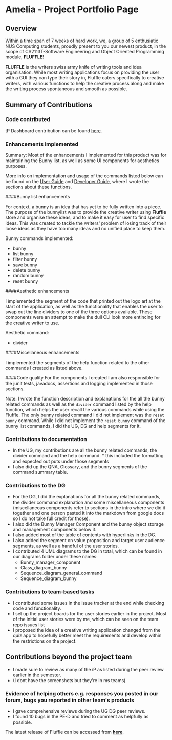 # Amelia - Project Portfolio Page

## Overview
Within a time span of 7 weeks of hard work, we, a group of 5 enthusiatic NUS Computing students, proudly present to you our newest product, in the scope of CS2113T-Software Engineering and Object Oriented Programming module, **FLUFFLE**!

**FLUFFLE** is the writers swiss army knife of writing tools and idea organisation. While most writing applications focus on providing the user with a GUI they can type their story in, Fluffle caters specifically to creative writers, with various functions to help the creative process along and make the writing process spontaneous and smooth as possible. 

## Summary of Contributions

### Code contributed
tP Dashboard contribution can be found [here](https://nus-cs2113-ay2021s1.github.io/tp-dashboard/#breakdown=true&search=&sort=totalCommits&sortWithin=title&since=2020-09-27&timeframe=commit&mergegroup=&groupSelect=groupByRepos&checkedFileTypes=docs~functional-code~test-code~other&tabOpen=true&tabType=authorship&zFR=false&tabAuthor=AmeliaTYR&tabRepo=AY2021S1-CS2113T-W11-4%2Ftp%5Bmaster%5D&authorshipIsMergeGroup=false&authorshipFileTypes=docs~functional-code~test-code~other).

### Enhancements implemented
Summary: Most of the enhancements I implemented for this product was for maintaining the Bunny list, as well as some UI components for aesthetics purposes.

More info on implementation and usage of the commands listed below can be found on the [User Guide](UserGuide.md) and [Developer Guide](DeveloperGuide.md), where I wrote the sections about these functions. 

####Bunny list enhancements

For context, a bunny is an idea that has yet to be fully written into a piece. The purpose of the bunnylist was to provide the creative writer using **Fluffle** store and organise these ideas, and to make it easy for user to find specific ideas. This was created to tackle the writers' problem of losing track of their loose ideas as they have too many ideas and no unified place to keep them.

Bunny commands implemented:
* bunny
* list bunny
* filter bunny
* save bunny
* delete bunny
* random bunny
* reset bunny

####Aesthetic enhancements

I implemented the segment of the code that printed out the logo art at the start of the application, as well as the functionality that enables the user to swap out the line dividers to one of the three options available. These components were an attempt to make the dull CLI look more entincing for the creative writer to use.

Aesthetic command: 
* divider

####Miscellaneous enhancements

I implemented the segments of the help function related to the other commands I created as listed above.

####Code quality
For the components I created I am also responsible for the junit tests, javadocs, assertions and logging implemented in those sections.

Note: I wrote the function description and explanations for the all the bunny related commands as well as the `divider` command listed by the help function, which helps the user recall the various commands while using the Fluffle. The only bunny related command I did not implement was the `reset bunny` command. While I did not implement the `reset bunny` command of the bunny list commands, I did the UG, DG and help segments for it.


### Contributions to documentation
* In the UG, my contributions are all the bunny related commands, the divider command and the help command.
       * this included the formatting and expected out puts under those segments
* I also did up the QNA, Glossary, and the bunny segments of the command summary table.

### Contributions to the DG
* For the DG, I did the explanations for all the bunny related commands, the divider command explanation and some miscellaneous components (miscellaneous components refer to sections in the intro where we did it together and one person pasted it into the markdown from google docs so I do not take full credit for those). 
* I also did the Bunny Manager Component and the bunny object storage and management components below it.
* I also added most of the table of contents with hyperlinks in the DG. 
* I also added the segment on value proposition and target user audience segments, as well as a handful of the user stories.
* I contributed 4 UML diagrams to the DG in total, which can be found in our diagrams folder under these names:
    * Bunny_manager_component
    * Class_diagram_bunny
    * Sequence_diagram_general_command
    * Sequence_diagram_bunny
    
### Contributions to team-based tasks 
* I contributed some issues in the issue tracker at the end while checking code and functionality. 
* I set up the project boards for the user stories earlier in the project. Most of the initial user stories were by me, which can be seen on the team repo issues list
* I proposed the idea of a creative writing application changed from the quiz app to hopefully better meet the requirements and develop within the restrictions on the project.

## Contributions beyond the project team
* I made sure to review as many of the iP as listed during the peer review earlier in the semester. 
* \(I dont have the screenshots but they're in ms teams\)

### Evidence of helping others e.g. responses you posted in our forum, bugs you reported in other team's products
* I gave comprehensive reviews during the UG DG peer reviews.
* I found 10 bugs in the PE-D and tried to comment as helpfully as possible.

The latest release of Fluffle can be accessed from **[here](https://github.com/AY2021S1-CS2113T-W11-4/tp/releases/tag/v2.1)**.



